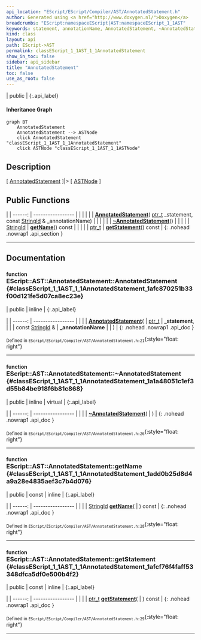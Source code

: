```yaml
---
api_location: "EScript/EScript/Compiler/AST/AnnotatedStatement.h"
author: Generated using <a href="http://www.doxygen.nl/">Doxygen</a>
breadcrumbs: "EScript:namespaceEScript|AST:namespaceEScript_1_1AST"
keywords: statement, annotationName, AnnotatedStatement, ~AnnotatedStatement, getName, getStatement
kind: class
layout: api
path: EScript->AST
permalink: classEScript_1_1AST_1_1AnnotatedStatement
show_in_toc: false
sidebar: api_sidebar
title: "AnnotatedStatement"
toc: false
use_as_root: false
---
```


| public |
{:.api_label}

#### Inheritance Graph

```mermaid
graph BT
	AnnotatedStatement
	AnnotatedStatement --> ASTNode
	click AnnotatedStatement "classEScript_1_1AST_1_1AnnotatedStatement"
	click ASTNode "classEScript_1_1AST_1_1ASTNode"
```

## Description

[ [AnnotatedStatement](classEScript_1_1AST_1_1AnnotatedStatement) ]|> [ [ASTNode](classEScript_1_1AST_1_1ASTNode) ]



## Public Functions

|
| ------: | ----------------- |
|  | |
|  | **[AnnotatedStatement](#classEScript_1_1AST_1_1AnnotatedStatement_1afc870251b33f00d121fe5d07ca8ec23e)**( [ptr_t](classEScript_1_1AST_1_1ASTNode#classEScript_1_1AST_1_1ASTNode_1a3b66b4450e328f61c873204f6e4183a5)  _statement, const [StringId](classEScript_1_1StringId) & _annotationName) |
|  | |
|  | **[~AnnotatedStatement](#classEScript_1_1AST_1_1AnnotatedStatement_1a1a48051c1ef3d55b84be918f6b81c868)**() |
|  | |
| [StringId](classEScript_1_1StringId) | **[getName](#classEScript_1_1AST_1_1AnnotatedStatement_1add0b25d8d4a9a28e4835aef3c7b4d076)**() const |
|  | |
| [ptr_t](classEScript_1_1AST_1_1ASTNode#classEScript_1_1AST_1_1ASTNode_1a3b66b4450e328f61c873204f6e4183a5) | **[getStatement](#classEScript_1_1AST_1_1AnnotatedStatement_1afcf76f4faff53348dfca5df0e500b4f2)**() const |
{: .nohead .nowrap1 .api_section }


-------------------------------------------------------------------

## Documentation

### <small>function</small><br/> EScript::AST::AnnotatedStatement::AnnotatedStatement {#classEScript_1_1AST_1_1AnnotatedStatement_1afc870251b33f00d121fe5d07ca8ec23e}

| public | inline |
{:.api_label}

|
| ------: | ----------------- |
|  |
|  **[AnnotatedStatement](#classEScript_1_1AST_1_1AnnotatedStatement_1afc870251b33f00d121fe5d07ca8ec23e)**( |  [ptr_t](classEScript_1_1AST_1_1ASTNode#classEScript_1_1AST_1_1ASTNode_1a3b66b4450e328f61c873204f6e4183a5)  | **_statement**, |
| | const [StringId](classEScript_1_1StringId) & | **_annotationName** |
|   ) |
{: .nohead .nowrap1 .api_doc }





<sub>Defined in `EScript/EScript/Compiler/AST/AnnotatedStatement.h:21`</sub>{:style="float: right"}

-------------------------------------------------------------------

### <small>function</small><br/> EScript::AST::AnnotatedStatement::~AnnotatedStatement {#classEScript_1_1AST_1_1AnnotatedStatement_1a1a48051c1ef3d55b84be918f6b81c868}

| public | inline | virtual |
{:.api_label}

|
| ------: | ----------------- |
|  |
|  **[~AnnotatedStatement](#classEScript_1_1AST_1_1AnnotatedStatement_1a1a48051c1ef3d55b84be918f6b81c868)**( |  ) |
{: .nohead .nowrap1 .api_doc }





<sub>Defined in `EScript/EScript/Compiler/AST/AnnotatedStatement.h:26`</sub>{:style="float: right"}

-------------------------------------------------------------------

### <small>function</small><br/> EScript::AST::AnnotatedStatement::getName {#classEScript_1_1AST_1_1AnnotatedStatement_1add0b25d8d4a9a28e4835aef3c7b4d076}

| public | const | inline |
{:.api_label}

|
| ------: | ----------------- |
|  |
| [StringId](classEScript_1_1StringId) **[getName](#classEScript_1_1AST_1_1AnnotatedStatement_1add0b25d8d4a9a28e4835aef3c7b4d076)**( |  ) const |
{: .nohead .nowrap1 .api_doc }





<sub>Defined in `EScript/EScript/Compiler/AST/AnnotatedStatement.h:28`</sub>{:style="float: right"}

-------------------------------------------------------------------

### <small>function</small><br/> EScript::AST::AnnotatedStatement::getStatement {#classEScript_1_1AST_1_1AnnotatedStatement_1afcf76f4faff53348dfca5df0e500b4f2}

| public | const | inline |
{:.api_label}

|
| ------: | ----------------- |
|  |
| [ptr_t](classEScript_1_1AST_1_1ASTNode#classEScript_1_1AST_1_1ASTNode_1a3b66b4450e328f61c873204f6e4183a5) **[getStatement](#classEScript_1_1AST_1_1AnnotatedStatement_1afcf76f4faff53348dfca5df0e500b4f2)**( |  ) const |
{: .nohead .nowrap1 .api_doc }





<sub>Defined in `EScript/EScript/Compiler/AST/AnnotatedStatement.h:29`</sub>{:style="float: right"}

-------------------------------------------------------------------


